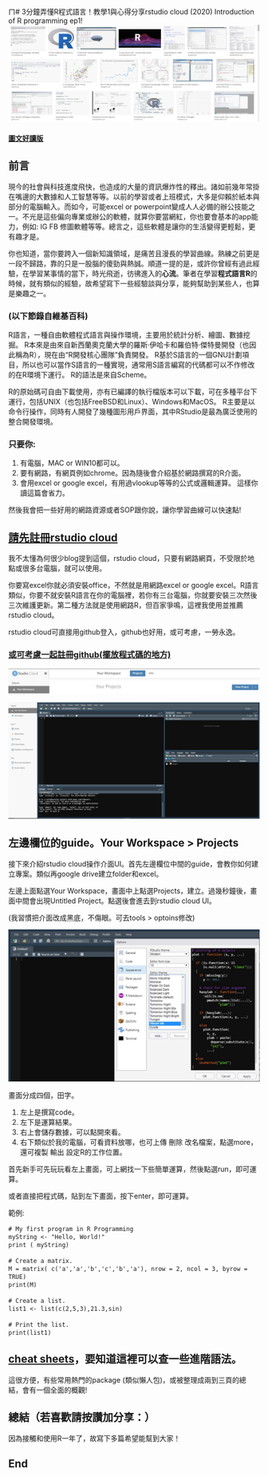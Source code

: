 ㄇ# 3分鐘弄懂R程式語言！教學1與心得分享rstudio cloud (2020) Introduction of R programming ep1!
![f1](https://github.com/HCH1/blog/blob/master/fig/r1.JPG)

#### [圖文好讀版]()

## 前言
現今的社會與科技進度飛快，也造成的大量的資訊爆炸性的釋出。諸如前幾年常掛在嘴邊的大數據和人工智慧等等。以前的學習或者上班模式，大多是仰賴於紙本與部分的電腦輸入。而如今，可能excel or powerpoint變成人人必備的辦公技能之一。不光是這些偏向專業或辦公的軟體，就算你要當網紅，你也要會基本的app能力，例如: IG FB 修圖軟體等等。總言之，這些軟體是讓你的生活變得更輕鬆，更有趣才是。

你也知道，當你要跨入一個新知識領域，是痛苦且漫長的學習曲線。熟練之前更是一段不歸路，靠的只是一股腦的傻勁與熱誠。順道一提的是，或許你曾經有過此經驗，在學習某事情的當下，時光飛逝，彷彿進入的**心流**。筆者在學習**程式語言R**的時候，就有類似的經驗，故希望寫下一些經驗談與分享，能夠幫助到某些人，也算是樂趣之一。

### (以下節錄自維基百科)
R語言，一種自由軟體程式語言與操作環境，主要用於統計分析、繪圖、數據挖掘。 R本來是由來自新西蘭奧克蘭大學的羅斯·伊哈卡和羅伯特·傑特曼開發（也因此稱為R），現在由“R開發核心團隊”負責開發。 R基於S語言的一個GNU計劃項目，所以也可以當作S語言的一種實現，通常用S語言編寫的代碼都可以不作修改的在R環境下運行。 R的語法是來自Scheme。

R的原始碼可自由下載使用，亦有已編譯的執行檔版本可以下載，可在多種平台下運行，包括UNIX（也包括FreeBSD和Linux）、Windows和MacOS。 R主要是以命令行操作，同時有人開發了幾種圖形用戶界面，其中RStudio是最為廣泛使用的整合開發環境。

### 只要你:
1. 有電腦，MAC or WIN10都可以。
1. 要有網路，有網頁例如chrome。因為隨後會介紹基於網路撰寫的R介面。
1. 會用excel or google excel，有用過vlookup等等的公式或邏輯運算。
這樣你讀這篇會省力。

然後我會把一些好用的網路資源或者SOP跟你說，讓你學習曲線可以快速點!


## [請先註冊rstudio cloud](https://rstudio.cloud/projects)
我不太懂為何很少blog提到這個，rstudio cloud，只要有網路網頁，不受限於地點或很多台電腦，就可以使用。

你要寫excel你就必須安裝office，不然就是用網路excel or google excel。R語言類似，你要不就安裝R語言在你的電腦裡，若你有三台電腦，你就要安裝三次然後三次維護更新。第二種方法就是使用網路R，但百家爭鳴，這裡我使用並推薦rstudio cloud。

rstudio cloud可直接用github登入，github也好用，或可考慮，一勞永逸。

### [或可考慮一起註冊github(擺放程式碼的地方)](https://github.com/)


![f1](https://github.com/HCH1/blog/blob/master/fig/r1c.JPG)

![f1](https://github.com/HCH1/blog/blob/master/fig/r1b.JPG)

## 左邊欄位的guide。Your Workspace > Projects
接下來介紹rstudio cloud操作介面UI。首先左邊欄位中間的guide，會教你如何建立專案。類似再google drive建立folder和excel。

左邊上面點選Your Workspace，畫面中上點選Projects，建立。過幾秒鐘後，畫面中間會出現Untitled Project。點選後會進去到rstudio cloud UI。

(我習慣把介面改成黑底，不傷眼。可去tools > optoins修改)

![f1](https://github.com/HCH1/blog/blob/master/fig/r1d.JPG)

畫面分成四個，田字。
1. 左上是撰寫code。
1. 左下是運算結果。
1. 右上會儲存數據，可以點開來看。
1. 右下類似於我的電腦，可看資料放哪，也可上傳 刪除 改名檔案，點選more，還可複製 輸出 設定R的工作位置。

首先新手可先玩玩看左上畫面，可上網找一下些簡單運算，然後點選run，即可運算。

或者直接把程式碼，貼到左下畫面，按下enter，即可運算。

範例:
```
# My first program in R Programming
myString <- "Hello, World!"
print ( myString)

# Create a matrix.
M = matrix( c('a','a','b','c','b','a'), nrow = 2, ncol = 3, byrow = TRUE)
print(M)

# Create a list.
list1 <- list(c(2,5,3),21.3,sin)

# Print the list.
print(list1)
```

## [cheat sheets](https://rstudio.cloud/learn/cheat-sheets)，要知道這裡可以查一些進階語法。
這很方便，有些常用熱門的package (類似懶人包)，或被整理成兩到三頁的總結，會有一個全面的概觀!

## 總結（若喜歡請按讚加分享：）
因為接觸和使用R一年了，故寫下多篇希望能幫到大家！

## End
